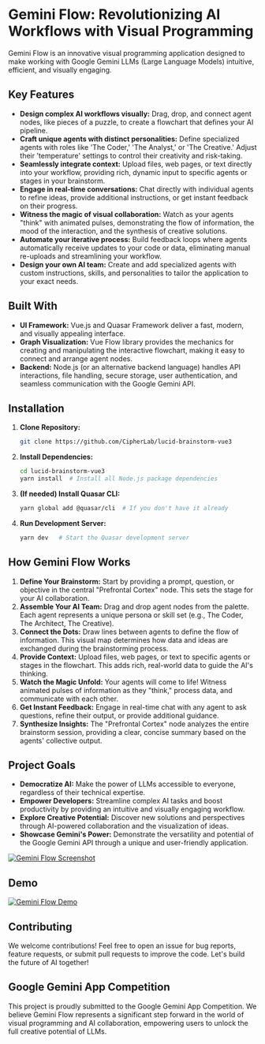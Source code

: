 # Gemini Flow: Revolutionizing AI Workflows with Visual Programming

Gemini Flow is an innovative visual programming application designed to make working with Google Gemini LLMs (Large Language Models) intuitive, efficient, and visually engaging.

## Key Features

* **Design complex AI workflows visually:** Drag, drop, and connect agent nodes, like pieces of a puzzle, to create a flowchart that defines your AI pipeline.
* **Craft unique agents with distinct personalities:** Define specialized agents with roles like 'The Coder,' 'The Analyst,' or 'The Creative.' Adjust their 'temperature' settings to control their creativity and risk-taking. 
* **Seamlessly integrate context:**  Upload files, web pages, or text directly into your workflow, providing rich, dynamic input to specific agents or stages in your brainstorm.
* **Engage in real-time conversations:** Chat directly with individual agents to refine ideas, provide additional instructions, or get instant feedback on their progress.
* **Witness the magic of visual collaboration:** Watch as your agents "think" with animated pulses, demonstrating the flow of information, the mood of the interaction, and the synthesis of creative solutions. 
* **Automate your iterative process:**  Build feedback loops where agents automatically receive updates to your code or data, eliminating manual re-uploads and streamlining your workflow. 
* **Design your own AI team:**  Create and add specialized agents with custom instructions, skills, and personalities to tailor the application to your exact needs.  

## Built With

* **UI Framework:** Vue.js and Quasar Framework deliver a fast, modern, and visually appealing interface.
* **Graph Visualization:** Vue Flow library provides the mechanics for creating and manipulating the interactive flowchart, making it easy to connect and arrange agent nodes. 
* **Backend:** Node.js (or an alternative backend language) handles API interactions, file handling, secure storage, user authentication, and seamless communication with the Google Gemini API. 

## Installation

1. **Clone Repository:** 
   ```bash
   git clone https://github.com/CipherLab/lucid-brainstorm-vue3
   ```

2. **Install Dependencies:** 
   ```bash
   cd lucid-brainstorm-vue3
   yarn install  # Install all Node.js package dependencies
   ```

3. **(If needed) Install Quasar CLI:**
   ```bash
   yarn global add @quasar/cli  # If you don't have it already
   ```
4. **Run Development Server:**
   ```bash
   yarn dev   # Start the Quasar development server
   ```

## How Gemini Flow Works

1. **Define Your Brainstorm:** Start by providing a prompt, question, or objective in the central "Prefrontal Cortex" node. This sets the stage for your AI collaboration. 
2. **Assemble Your AI Team:** Drag and drop agent nodes from the palette. Each agent represents a unique persona or skill set (e.g., The Coder, The Architect, The Creative).
3. **Connect the Dots:** Draw lines between agents to define the flow of information. This visual map determines how data and ideas are exchanged during the brainstorming process. 
4. **Provide Context:** Upload files, web pages, or text to specific agents or stages in the flowchart. This adds rich, real-world data to guide the AI's thinking.
5. **Watch the Magic Unfold:** Your agents will come to life! Witness animated pulses of information as they "think," process data, and communicate with each other. 
6. **Get Instant Feedback:** Engage in real-time chat with any agent to ask questions, refine their output, or provide additional guidance. 
7. **Synthesize Insights:** The "Prefrontal Cortex" node analyzes the entire brainstorm session, providing a clear, concise summary based on the agents' collective output.

## Project Goals

* **Democratize AI:** Make the power of LLMs accessible to everyone, regardless of their technical expertise. 
* **Empower Developers:**  Streamline complex AI tasks and boost productivity by providing an intuitive and visually engaging workflow.
* **Explore Creative Potential:**  Discover new solutions and perspectives through AI-powered collaboration and the visualization of ideas. 
* **Showcase Gemini's Power:** Demonstrate the versatility and potential of the Google Gemini API through a unique and user-friendly application.

[![Gemini Flow Screenshot](screenshot.png)](link-to-screenshot.png)

## Demo 

[![Gemini Flow Demo](youtube-thumbnail.png)](https://geminiflowstorage.z5.web.core.windows.net/#/)
## Contributing

We welcome contributions! Feel free to open an issue for bug reports, feature requests, or submit pull requests to improve the code. Let's build the future of AI together! 

## Google Gemini App Competition

This project is proudly submitted to the Google Gemini App Competition. We believe Gemini Flow represents a significant step forward in the world of visual programming and AI collaboration, empowering users to unlock the full creative potential of LLMs.  

 
